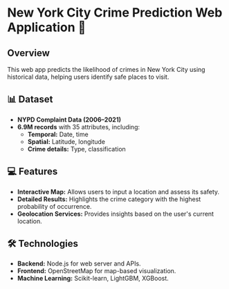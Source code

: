 # New York City Crime Prediction Web Application 🚨

## Overview  
This web app predicts the likelihood of crimes in New York City using historical data, helping users identify safe places to visit.  

## 📊 Dataset  
- **NYPD Complaint Data (2006–2021)**  
- **6.9M records** with 35 attributes, including:  
  - **Temporal:** Date, time  
  - **Spatial:** Latitude, longitude  
  - **Crime details:** Type, classification  

## 💻 Features  
- **Interactive Map:** Allows users to input a location and assess its safety.  
- **Detailed Results:** Highlights the crime category with the highest probability of occurrence.  
- **Geolocation Services:** Provides insights based on the user's current location.  

## 🛠️ Technologies  
- **Backend:** Node.js for web server and APIs.  
- **Frontend:** OpenStreetMap for map-based visualization.  
- **Machine Learning:** Scikit-learn, LightGBM, XGBoost.  
